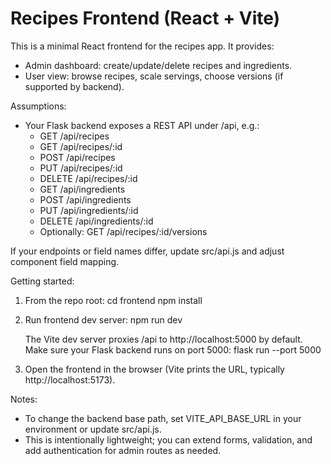 # Recipes Frontend (React + Vite)

This is a minimal React frontend for the recipes app. It provides:

- Admin dashboard: create/update/delete recipes and ingredients.
- User view: browse recipes, scale servings, choose versions (if supported by backend).

Assumptions:
- Your Flask backend exposes a REST API under /api, e.g.:
  - GET /api/recipes
  - GET /api/recipes/:id
  - POST /api/recipes
  - PUT /api/recipes/:id
  - DELETE /api/recipes/:id
  - GET /api/ingredients
  - POST /api/ingredients
  - PUT /api/ingredients/:id
  - DELETE /api/ingredients/:id
  - Optionally: GET /api/recipes/:id/versions

If your endpoints or field names differ, update src/api.js and adjust component field mapping.

Getting started:

1. From the repo root:
   cd frontend
   npm install

2. Run frontend dev server:
   npm run dev

   The Vite dev server proxies /api to http://localhost:5000 by default. Make sure your Flask backend runs on port 5000:
   flask run --port 5000

3. Open the frontend in the browser (Vite prints the URL, typically http://localhost:5173).

Notes:
- To change the backend base path, set VITE_API_BASE_URL in your environment or update src/api.js.
- This is intentionally lightweight; you can extend forms, validation, and add authentication for admin routes as needed.